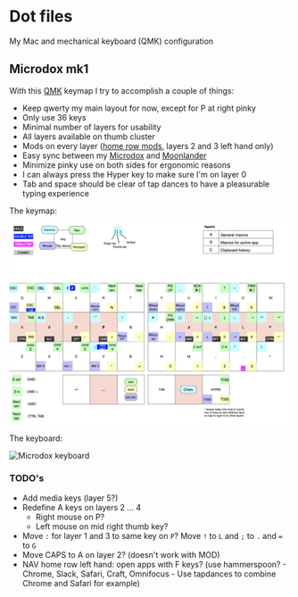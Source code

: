 # Dot files

My Mac and mechanical keyboard (QMK) configuration

## Microdox mk1

With this [QMK](https://beta.docs.qmk.fm) keymap I try to accomplish a couple of things:

- Keep qwerty my main layout for now, except for P at right pinky
- Only use 36 keys
- Minimal number of layers for usability
- All layers available on thumb cluster
- Mods on every layer ([home row mods](https://precondition.github.io/home-row-mods), layers 2 and 3 left hand only)
- Easy sync between my [Microdox](https://boardsource.xyz/store/5f2e7e4a2902de7151494f92) and [Moonlander](https://www.zsa.io/moonlander/)
- Minimize pinky use on both sides for ergonomic reasons
- I can always press the Hyper key to make sure I'm on layer 0
- Tab and space should be clear of tap dances to have a pleasurable typing experience

The keymap:

![Keymap microdox](./keymap.png?raw=true)

The keyboard:

![Microdox keyboard](./microdox.png?raw=true)

### TODO's
- Add media keys (layer 5?)
- Redefine A keys on layers 2 … 4
  - Right mouse on P?
  - Left mouse on mid right thumb key?
- Move `:` for layer 1 and 3 to same key on `P`? Move `!` to `L` and `;` to `.` and `=` to `G`
- Move CAPS to A on layer 2? (doesn't work with MOD)
- NAV home row left hand: open apps with F keys? (use hammerspoon? - Chrome, Slack, Safari, Craft, Omnifocus - Use tapdances to combine Chrome and Safari for example)